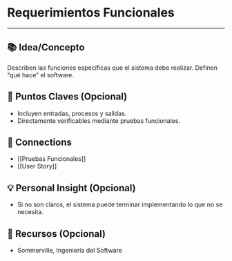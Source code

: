 # **Requerimientos Funcionales**

---

## 📚 Idea/Concepto

Describen las funciones específicas que el sistema debe realizar. Definen “qué hace” el software.

## 📌 Puntos Claves (Opcional)

- Incluyen entradas, procesos y salidas.
- Directamente verificables mediante pruebas funcionales.

## 🔗 Connections

- [[Pruebas Funcionales]]
- [[User Story]]

## 💡 Personal Insight (Opcional)

- Si no son claros, el sistema puede terminar implementando lo que no se necesita.

## 🧾 Recursos (Opcional)

- Sommerville, Ingeniería del Software
